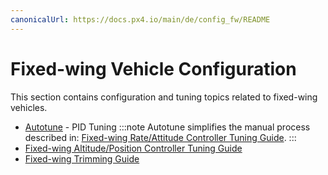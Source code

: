 ```yaml
---
canonicalUrl: https://docs.px4.io/main/de/config_fw/README
---
```


# Fixed-wing Vehicle Configuration

This section contains configuration and tuning topics related to fixed-wing vehicles.

- [Autotune](../config/autotune.md) - PID Tuning :::note Autotune simplifies the manual process described in: [Fixed-wing Rate/Attitude Controller Tuning Guide](../config_fw/pid_tuning_guide_fixedwing.md).
:::
- [Fixed-wing Altitude/Position Controller Tuning Guide](../config_fw/position_tuning_guide_fixedwing.md)
- [Fixed-wing Trimming Guide](../config_fw/trimming_guide_fixedwing.md)